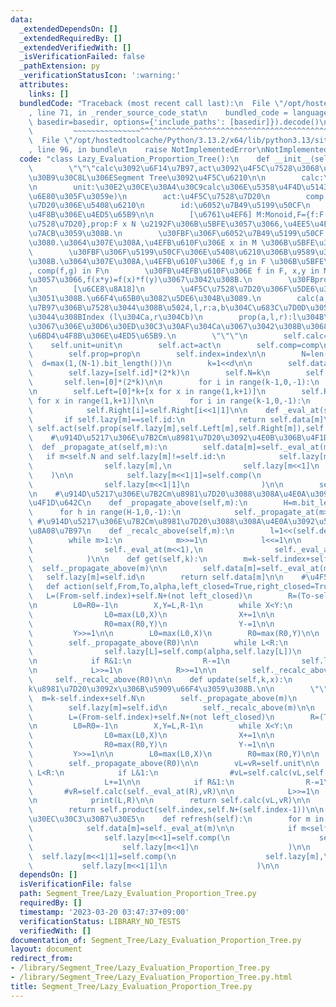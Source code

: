 ```yaml
---
data:
  _extendedDependsOn: []
  _extendedRequiredBy: []
  _extendedVerifiedWith: []
  _isVerificationFailed: false
  _pathExtension: py
  _verificationStatusIcon: ':warning:'
  attributes:
    links: []
  bundledCode: "Traceback (most recent call last):\n  File \"/opt/hostedtoolcache/Python/3.13.2/x64/lib/python3.13/site-packages/onlinejudge_verify/documentation/build.py\"\
    , line 71, in _render_source_code_stat\n    bundled_code = language.bundle(stat.path,\
    \ basedir=basedir, options={'include_paths': [basedir]}).decode()\n          \
    \         ~~~~~~~~~~~~~~~^^^^^^^^^^^^^^^^^^^^^^^^^^^^^^^^^^^^^^^^^^^^^^^^^^^^^^^^^^^^^^^^^^\n\
    \  File \"/opt/hostedtoolcache/Python/3.13.2/x64/lib/python3.13/site-packages/onlinejudge_verify/languages/python.py\"\
    , line 96, in bundle\n    raise NotImplementedError\nNotImplementedError\n"
  code: "class Lazy_Evaluation_Proportion_Tree():\n    def __init__(self,L,calc,unit,act,comp,id,prop,index=1):\n\
    \        \"\"\"calc\u3092\u6F14\u7B97,act\u3092\u4F5C\u7528\u3068\u3059\u308B\u30EA\
    \u30B9\u30C8L\u306ESegment Tree\u3092\u4F5C\u6210\n\n        calc:\u6F14\u7B97\
    \n        unit:\u30E2\u30CE\u30A4\u30C9calc\u306E\u5358\u4F4D\u5143 (xe=ex=x\u3092\
    \u6E80\u305F\u3059e)\n        act:\u4F5C\u7528\u7D20\n        comp:\u4F5C\u7528\
    \u7D20\u306E\u5408\u6210\n        id:\u6052\u7B49\u5199\u50CF\n        prop:\u6BD4\
    \u4F8B\u306E\u4ED5\u65B9\n\n        [\u6761\u4EF6] M:Monoid,F={f:F x M\u2192 M:\u4F5C\
    \u7528\u7D20},prop:F x N \u2192F\u306B\u5BFE\u3057\u3066,\u4EE5\u4E0B\u304C\u6210\
    \u7ACB\u3059\u308B.\n        \u30FBF\u306F\u6052\u7B49\u5199\u50CF id \u3092\u542B\
    \u3080.\u3064\u307E\u308A,\u4EFB\u610F\u306E x in M \u306B\u5BFE\u3057\u3066 id(x)=x\n\
    \        \u30FBF\u306F\u5199\u50CF\u306E\u5408\u6210\u306B\u9589\u3058\u3066\u3044\
    \u308B.\u3064\u307E\u308A,\u4EFB\u610F\u306E f,g in F \u306B\u5BFE\u3057\u3066\
    , comp(f,g) in F\n        \u30FB\u4EFB\u610F\u306E f in F, x,y in M \u306B\u5BFE\
    \u3057\u3066,f(x*y)=f(x)*f(y)\u3067\u3042\u308B.\n        \u30FBprop(f,2n)(x,y)=prop(f,n)(x)*prop(f,n)(y)\n\
    \n        [\u6CE8\u8A18]\n        \u4F5C\u7528\u7D20\u306F\u5DE6\u304B\u3089\u639B\
    \u3051\u308B.\u66F4\u65B0\u3082\u5DE6\u304B\u3089.\n        calc(a,b,l,r):a,b:\u8A08\
    \u7B97\u306B\u7528\u3044\u308B\u5024,l,r:a,b\u304C\u683C\u7D0D\u3055\u308C\u3066\
    \u3044\u308BIndex (l\u304Ca,r\u304Cb)\n        prop(a,l,r):l\u304B\u3089r\u307E\
    \u3067\u306E\u30D6\u30ED\u30C3\u30AF\u304Ca\u3067\u3042\u308B\u3068\u304D\u306E\
    \u6BD4\u4F8B\u306E\u4ED5\u65B9.\n        \"\"\"\n        self.calc=calc\n    \
    \    self.unit=unit\n        self.act=act\n        self.comp=comp\n        self.id=id\n\
    \        self.prop=prop\n        self.index=index\n\n        N=len(L)\n      \
    \  d=max(1,(N-1).bit_length())\n        k=1<<d\n\n        self.data=[unit]*k+L+[unit]*(k-len(L))\n\
    \        self.lazy=[self.id]*(2*k)\n        self.N=k\n        self.depth=d\n \
    \       self.len=[0]*(2*k)\n\n        for i in range(k-1,0,-1):\n            self.data[i]=calc(self.data[i<<1],self.data[i<<1|1],i<<1,i<<1|1)\n\
    \n        self.Left=[0]*k+[x for x in range(1,k+1)]\n        self.Right=[0]*k+[x\
    \ for x in range(1,k+1)]\n\n        for i in range(k-1,0,-1):\n            self.Left[i]=self.Left[i<<1]\n\
    \            self.Right[i]=self.Right[i<<1|1]\n\n    def _eval_at(self,m):\n \
    \       if self.lazy[m]==self.id:\n            return self.data[m]\n        return\
    \ self.act(self.prop(self.lazy[m],self.Left[m],self.Right[m]),self.data[m])\n\n\
    \    #\u914D\u5217\u306E\u7B2Cm\u8981\u7D20\u3092\u4E0B\u306B\u4F1D\u642C\n  \
    \  def _propagate_at(self,m):\n        self.data[m]=self._eval_at(m)\n\n     \
    \   if m<self.N and self.lazy[m]!=self.id:\n            self.lazy[m<<1]=self.comp(\n\
    \                self.lazy[m],\n                self.lazy[m<<1]\n            \
    \    )\n\n            self.lazy[m<<1|1]=self.comp(\n                self.lazy[m],\n\
    \                self.lazy[m<<1|1]\n                )\n\n        self.lazy[m]=self.id\n\
    \n    #\u914D\u5217\u306E\u7B2Cm\u8981\u7D20\u3088\u308A\u4E0A\u3092\u5168\u3066\
    \u4F1D\u642C\n    def _propagate_above(self,m):\n        H=m.bit_length()\n  \
    \      for h in range(H-1,0,-1):\n            self._propagate_at(m>>h)\n\n   \
    \ #\u914D\u5217\u306E\u7B2Cm\u8981\u7D20\u3088\u308A\u4E0A\u3092\u5168\u3066\u518D\
    \u8A08\u7B97\n    def _recalc_above(self,m):\n        l=1<<(self.depth+1-m.bit_length())\n\
    \        while m>1:\n            m>>=1\n            l<<=1\n\n            self.data[m]=self.calc(\n\
    \                self._eval_at(m<<1),\n                self._eval_at(m<<1|1)\n\
    \            )\n\n    def get(self,k):\n        m=k-self.index+self.N\n      \
    \  self._propagate_above(m)\n\n        self.data[m]=self._eval_at(m)\n\n     \
    \   self.lazy[m]=self.id\n        return self.data[m]\n\n    #\u4F5C\u7528\n \
    \   def action(self,From,To,alpha,left_closed=True,right_closed=True):\n     \
    \   L=(From-self.index)+self.N+(not left_closed)\n        R=(To-self.index)+self.N+(right_closed)\n\
    \n        L0=R0=-1\n        X,Y=L,R-1\n        while X<Y:\n            if X&1:\n\
    \                L0=max(L0,X)\n                X+=1\n\n            if Y&1==0:\n\
    \                R0=max(R0,Y)\n                Y-=1\n\n            X>>=1\n   \
    \         Y>>=1\n\n        L0=max(L0,X)\n        R0=max(R0,Y)\n\n        self._propagate_above(L0)\n\
    \        self._propagate_above(R0)\n\n        while L<R:\n            if L&1:\n\
    \                self.lazy[L]=self.comp(alpha,self.lazy[L])\n                L+=1\n\
    \n            if R&1:\n                R-=1\n                self.lazy[R]=self.comp(alpha,self.lazy[R])\n\
    \n            L>>=1\n            R>>=1\n\n        self._recalc_above(L0)\n   \
    \     self._recalc_above(R0)\n\n    def update(self,k,x):\n        \"\"\" \u7B2C\
    k\u8981\u7D20\u3092x\u306B\u5909\u66F4\u3059\u308B.\n\n        \"\"\"\n      \
    \  m=k-self.index+self.N\n        self._propagate_above(m)\n        self.data[m]=x\n\
    \        self.lazy[m]=self.id\n        self._recalc_above(m)\n\n    def product(self,From,To,left_closed=True,right_closed=True):\n\
    \        L=(From-self.index)+self.N+(not left_closed)\n        R=(To-self.index)+self.N+(right_closed)\n\
    \n        L0=R0=-1\n        X,Y=L,R-1\n        while X<Y:\n            if X&1:\n\
    \                L0=max(L0,X)\n                X+=1\n\n            if Y&1==0:\n\
    \                R0=max(R0,Y)\n                Y-=1\n\n            X>>=1\n   \
    \         Y>>=1\n\n        L0=max(L0,X)\n        R0=max(R0,Y)\n\n        self._propagate_above(L0)\n\
    \        self._propagate_above(R0)\n\n        vL=vR=self.unit\n\n        while\
    \ L<R:\n            if L&1:\n                #vL=self.calc(vL,self._eval_at(L))\n\
    \                L+=1\n\n            if R&1:\n                R-=1\n         \
    \       #vR=self.calc(self._eval_at(R),vR)\n\n            L>>=1\n            R>>=1\n\
    \n            print(L,R)\n\n        return self.calc(vL,vR)\n\n    def all_product(self):\n\
    \        return self.product(self.index,self.N+(self.index-1))\n\n    #\u30EA\u30D5\
    \u30EC\u30C3\u30B7\u30E5\n    def refresh(self):\n        for m in range(1,2*self.N):\n\
    \            self.data[m]=self._eval_at(m)\n\n            if m<self.N and self.lazy[m]!=self.id:\n\
    \                self.lazy[m<<1]=self.comp(\n                    self.lazy[m],\n\
    \                    self.lazy[m<<1]\n                    )\n\n              \
    \  self.lazy[m<<1|1]=self.comp(\n                    self.lazy[m],\n         \
    \           self.lazy[m<<1|1]\n                    )\n\n            self.lazy[m]=self.id\n"
  dependsOn: []
  isVerificationFile: false
  path: Segment_Tree/Lazy_Evaluation_Proportion_Tree.py
  requiredBy: []
  timestamp: '2023-03-20 03:47:37+09:00'
  verificationStatus: LIBRARY_NO_TESTS
  verifiedWith: []
documentation_of: Segment_Tree/Lazy_Evaluation_Proportion_Tree.py
layout: document
redirect_from:
- /library/Segment_Tree/Lazy_Evaluation_Proportion_Tree.py
- /library/Segment_Tree/Lazy_Evaluation_Proportion_Tree.py.html
title: Segment_Tree/Lazy_Evaluation_Proportion_Tree.py
---
```

